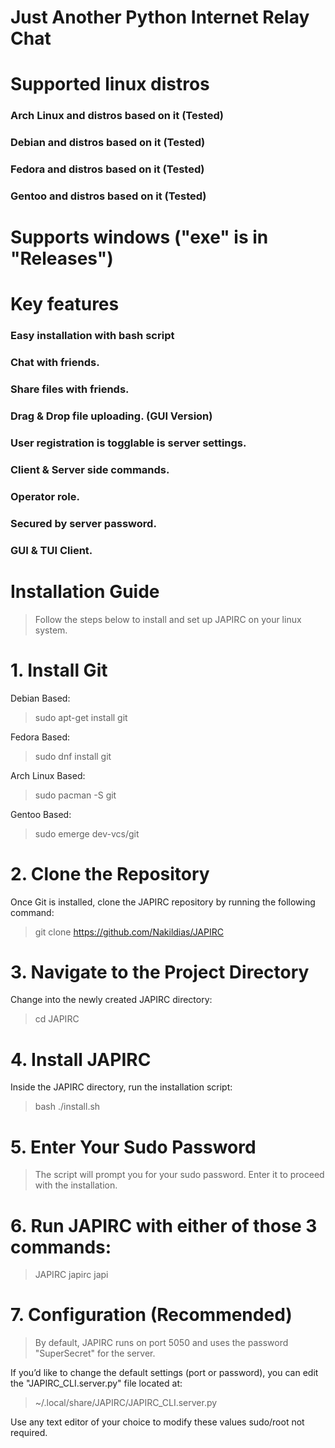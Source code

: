 # Just Another Python Internet Relay Chat
# Supported linux distros
### Arch Linux and distros based on it (Tested)
### Debian and distros based on it (Tested)
### Fedora and distros based on it (Tested)
### Gentoo and distros based on it (Tested)
# Supports windows ("exe" is in "Releases")
# Key features
### Easy installation with bash script
### Chat with friends.
### Share files with friends.
### Drag & Drop file uploading. (GUI Version)
### User registration is togglable is server settings.
### Client & Server side commands.
### Operator role.
### Secured by server password.
### GUI & TUI Client.


# Installation Guide

> Follow the steps below to install and set up JAPIRC on your linux system.
# 1. Install Git

Debian Based:

> sudo apt-get install git

Fedora Based:

> sudo dnf install git

Arch Linux Based:

> sudo pacman -S git

Gentoo Based:

> sudo emerge dev-vcs/git

# 2. Clone the Repository

Once Git is installed, clone the JAPIRC repository by running the following command:

> git clone https://github.com/Nakildias/JAPIRC

# 3. Navigate to the Project Directory

Change into the newly created JAPIRC directory:

> cd JAPIRC

# 4. Install JAPIRC

Inside the JAPIRC directory, run the installation script:

> bash ./install.sh

# 5. Enter Your Sudo Password

> The script will prompt you for your sudo password. Enter it to proceed with the installation.

# 6. Run JAPIRC with either of those 3 commands:

> JAPIRC
> japirc
> japi

# 7. Configuration (Recommended)

> By default, JAPIRC runs on port 5050 and uses the password "SuperSecret" for the server.

If you’d like to change the default settings (port or password), you can edit the "JAPIRC_CLI.server.py" file located at:

> ~/.local/share/JAPIRC/JAPIRC_CLI.server.py

Use any text editor of your choice to modify these values sudo/root not required.

  
